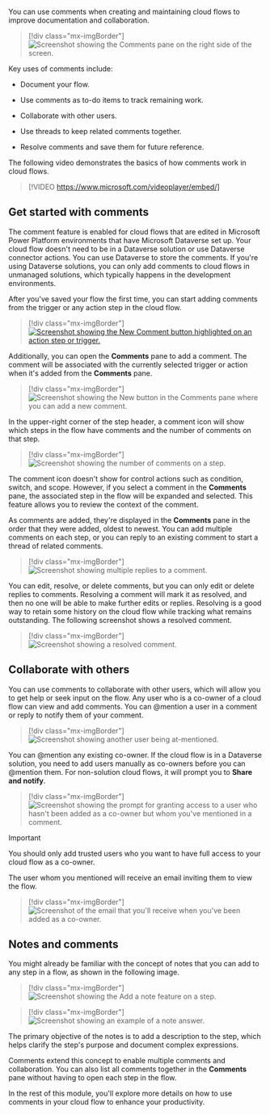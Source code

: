 You can use comments when creating and maintaining cloud flows to improve documentation and collaboration.

> [!div class="mx-imgBorder"]
> ![Screenshot showing the Comments pane on the right side of the screen.](../media/comments.png)

Key uses of comments include:

- Document your flow.

- Use comments as to-do items to track remaining work.

- Collaborate with other users.

- Use threads to keep related comments together.

- Resolve comments and save them for future reference.

The following video demonstrates the basics of how comments work in cloud flows.

> [!VIDEO https://www.microsoft.com/videoplayer/embed/]

## Get started with comments

The comment feature is enabled for cloud flows that are edited in Microsoft Power Platform environments that have Microsoft Dataverse set up. Your cloud flow doesn't need to be in a Dataverse solution or use Dataverse connector actions. You can use Dataverse to store the comments. If you're using Dataverse solutions, you can only add comments to cloud flows in unmanaged solutions, which typically happens in the development environments.

After you've saved your flow the first time, you can start adding comments from the trigger or any action step in the cloud flow.

> [!div class="mx-imgBorder"]
> [![Screenshot showing the New Comment button highlighted on an action step or trigger.](../media/new-comment.png)](../media/new-comment.png#lightbox)

Additionally, you can open the **Comments** pane to add a comment. The comment will be associated with the currently selected trigger or action when it's added from the **Comments** pane.

> [!div class="mx-imgBorder"]
> ![Screenshot showing the New button in the Comments pane where you can add a new comment.](../media/new.png)

In the upper-right corner of the step header, a comment icon will show which steps in the flow have comments and the number of comments on that step.

> [!div class="mx-imgBorder"]
> ![Screenshot showing the number of comments on a step.](../media/number.png)

The comment icon doesn't show for control actions such as condition, switch, and scope. However, if you select a comment in the **Comments** pane, the associated step in the flow will be expanded and selected. This feature allows you to review the context of the comment.

As comments are added, they're displayed in the **Comments** pane in the order that they were added, oldest to newest. You can add multiple comments on each step, or you can reply to an existing comment to start a thread of related comments.

> [!div class="mx-imgBorder"]
> ![Screenshot showing multiple replies to a comment.](../media/thread.png)

You can edit, resolve, or delete comments, but you can only edit or delete replies to comments. Resolving a comment will mark it as resolved, and then no one will be able to make further edits or replies. Resolving is a good way to retain some history on the cloud flow while tracking what remains outstanding. The following screenshot shows a resolved comment.

> [!div class="mx-imgBorder"]
> ![Screenshot showing a resolved comment.](../media/resolved.png)

## Collaborate with others

You can use comments to collaborate with other users, which will allow you to get help or seek input on the flow. Any user who is a co-owner of a cloud flow can view and add comments. You can @mention a user in a comment or reply to notify them of your comment.

> [!div class="mx-imgBorder"]
> ![Screenshot showing another user being at-mentioned.](../media/mention.png)

You can @mention any existing co-owner. If the cloud flow is in a Dataverse solution, you need to add users manually as co-owners before you can @mention them. For non-solution cloud flows, it will prompt you to **Share and notify**.

> [!div class="mx-imgBorder"]
> ![Screenshot showing the prompt for granting access to a user who hasn't been added as a co-owner but whom you've mentioned in a comment.](../media/grant.png)

> [!Important]
> You should only add trusted users who you want to have full access to your cloud flow as a co-owner.

The user whom you mentioned will receive an email inviting them to view the flow.

> [!div class="mx-imgBorder"]
> ![Screenshot of the email that you'll receive when you've been added as a co-owner.](../media/email.png)

## Notes and comments

You might already be familiar with the concept of notes that you can add to any step in a flow, as shown in the following image.

> [!div class="mx-imgBorder"]
> ![Screenshot showing the Add a note feature on a step.](../media/note.png)

> [!div class="mx-imgBorder"]
> ![Screenshot showing an example of a note answer.](../media/initialize.png)

The primary objective of the notes is to add a description to the step, which helps clarify the step's purpose and document complex expressions.

Comments extend this concept to enable multiple comments and collaboration. You can also list all comments together in the **Comments** pane without having to open each step in the flow.

In the rest of this module, you'll explore more details on how to use comments in your cloud flow to enhance your productivity.
